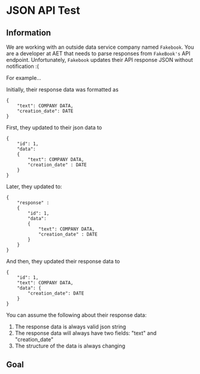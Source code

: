 # JSON API Test

## Information
 
We are working with an outside data service company named `Fakebook`. You are a developer at AET that needs to parse responses from `FakeBook's` API endpoint. Unfortunately, `Fakebook` updates their API response JSON without notification :(

For example...
 
Initially, their response data was formatted as
```
{ 
    "text": COMPANY DATA, 
    "creation_date": DATE
}
```

First, they updated to their json data to
```
{
    "id": 1, 
    "data": 
    {
        "text": COMPANY DATA, 
        "creation_date" : DATE
    }
}
```

Later, they updated to:
```
{
    "response" : 
    {
        "id": 1, 
        "data": 
        {
            "text": COMPANY DATA, 
            "creation_date" : DATE
        }
    }
}
```

And then, they updated their response data to
```
{
    "id": 1, 
    "text": COMPANY DATA, 
    "data": {
        "creation_date": DATE
    }
}
```

You can assume the following about their response data:
 
1. The response data is always valid json string 
1. The response data will always have two fields: "text" and "creation_date"
1. The structure of the data is always changing

## Goal


 

